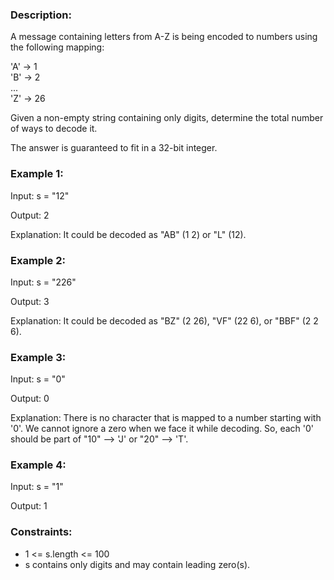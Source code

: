 ### Description:

A message containing letters from A-Z is being encoded to numbers using the following mapping:

'A' -> 1     
'B' -> 2    
...     
'Z' -> 26     

Given a non-empty string containing only digits, determine the total number of ways to decode it.

The answer is guaranteed to fit in a 32-bit integer.

 

### Example 1:

Input: s = "12"

Output: 2

Explanation: It could be decoded as "AB" (1 2) or "L" (12).

### Example 2:

Input: s = "226"

Output: 3

Explanation: It could be decoded as "BZ" (2 26), "VF" (22 6), or "BBF" (2 2 6).

### Example 3:

Input: s = "0"

Output: 0

Explanation: There is no character that is mapped to a number starting with '0'. We cannot ignore a zero when we face it while decoding. So, each '0' should be part of "10" --> 'J' or "20" --> 'T'.

### Example 4:

Input: s = "1"

Output: 1



### Constraints:

- 1 <= s.length <= 100
- s contains only digits and may contain leading zero(s).